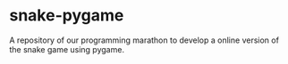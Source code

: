 # snake-pygame
A repository of our programming marathon to develop a online version of the snake game using pygame. 
